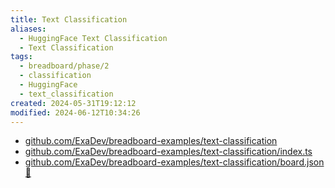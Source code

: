 ```yaml
---
title: Text Classification
aliases:
  - HuggingFace Text Classification
  - Text Classification
tags:
  - breadboard/phase/2
  - classification
  - HuggingFace
  - text_classification
created: 2024-05-31T19:12:12
modified: 2024-06-12T10:34:26
---
```


- [github.com/ExaDev/breadboard-examples/text-classification](https://github.com/ExaDev/breadboard-examples/blob/main/src/examples/text-classification)
- [github.com/ExaDev/breadboard-examples/text-classification/index.ts](https://github.com/ExaDev/breadboard-examples/blob/main/src/examples/text-classification/index.ts)
- [github.com/ExaDev/breadboard-examples/text-classification/board.json](https://github.com/ExaDev/breadboard-examples/blob/main/src/examples/text-classification/board.json) [🔗](https://breadboard-ai.web.app/?mode=list&board=https://raw.githubusercontent.com/ExaDev/breadboard-examples/main/src/examples/text-classification/board.json)
